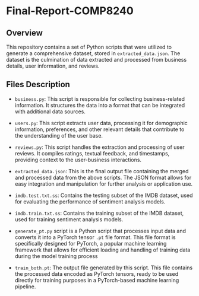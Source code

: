 # Final-Report-COMP8240

## Overview
This repository contains a set of Python scripts that were utilized to generate a comprehensive dataset, stored in `extracted_data.json`. The dataset is the culmination of data extracted and processed from business details, user information, and reviews.

## Files Description

- `business.py`: This script is responsible for collecting business-related information. It structures the data into a format that can be integrated with additional data sources.

- `users.py`: This script extracts user data, processing it for demographic information, preferences, and other relevant details that contribute to the understanding of the user base.

- `reviews.py`: This script handles the extraction and processing of user reviews. It compiles ratings, textual feedback, and timestamps, providing context to the user-business interactions.

- `extracted_data.json`: This is the final output file containing the merged and processed data from the above scripts. The JSON format allows for easy integration and manipulation for further analysis or application use.

- `imdb.test.txt.ss`: Contains the testing subset of the IMDB dataset, used for evaluating the performance of sentiment analysis models.

- `imdb.train.txt.ss`: Contains the training subset of the IMDB dataset, used for training sentiment analysis models.

- `generate_pt.py` script is a Python script that processes input data and converts it into a PyTorch tensor `.pt` file format. This file format is specifically designed for PyTorch, a popular machine learning framework that allows for efficient loading and handling of training data during the model training process

- `train_both.pt`: The output file generated by this script. This file contains the processed data encoded as PyTorch tensors, ready to be used directly for training purposes in a PyTorch-based machine learning pipeline.

